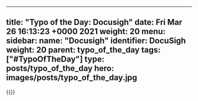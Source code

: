 
---
title: "Typo of the Day: Docusigh"
date: Fri Mar 26 16:13:23 +0000 2021
weight: 20
menu:
  sidebar:
    name: "Docusigh"
    identifier: DocuSigh
    weight: 20
    parent: typo_of_the_day
tags: ["#TypoOfTheDay"]
type: posts/typo_of_the_day
hero: images/posts/typo_of_the_day.jpg
---


{{<tweet user="mariatta" id="1375481013309112326">}}

